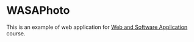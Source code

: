 # WASAPhoto

This is an example of web application for [Web and Software Application](http://gamificationlab.uniroma1.it/en/wasa/)
course.
